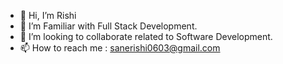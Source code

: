 - 👋 Hi, I’m Rishi
- 🌱 I’m Familiar with Full Stack Development.
- 💞️ I’m looking to collaborate related to Software Development.
- 📫 How to reach me : sanerishi0603@gmail.com

<!---
Rishi6534/Rishi6534 is a ✨ special ✨ repository because its `README.md` (this file) appears on your GitHub profile.
You can click the Preview link to take a look at your changes.
--->
